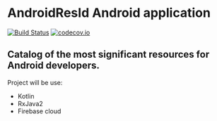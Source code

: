 # AndroidResId Android application
[![Build Status](https://api.travis-ci.org/AndroidResId/AndroidResId-android-app.svg)](https://travis-ci.org/AndroidResId/AndroidResId-android-app) [![codecov.io](https://codecov.io/github/AndroidResId/AndroidResId-android-app/coverage.svg?branch=master)](https://codecov.io/github/AndroidResId/AndroidResId-android-app?branch=master)

## Catalog of the most significant resources for Android developers.

Project will be use:
* Kotlin
* RxJava2
* Firebase cloud
